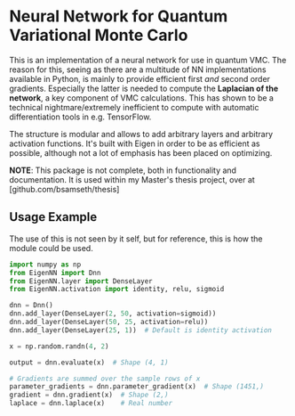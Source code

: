 # Neural Network for Quantum Variational Monte Carlo 

This is an implementation of a neural network for use in quantum VMC. The
reason for this, seeing as there are a multitude of NN implementations
available in Python, is mainly to provide efficient first _and_ second order
gradients. Especially the latter is needed to compute the __Laplacian of the network__, a
key component of VMC calculations. This has shown to be a technical
nightmare/extremely inefficient to compute with automatic differentiation tools
in e.g. TensorFlow. 

The structure is modular and allows to add arbitrary layers and arbitrary
activation functions. It's built with Eigen in order to be as efficient as possible, 
although not a lot of emphasis has been placed on optimizing.

__NOTE__: This package is not complete, both in functionality and
documentation. It is used within my Master's thesis project, over at
[github.com/bsamseth/thesis]

## Usage Example
The use of this is not seen by it self, but for reference, this is how the module could be used.
```python
import numpy as np
from EigenNN import Dnn
from EigenNN.layer import DenseLayer
from EigenNN.activation import identity, relu, sigmoid

dnn = Dnn()
dnn.add_layer(DenseLayer(2, 50, activation=sigmoid))
dnn.add_layer(DenseLayer(50, 25, activation=relu))
dnn.add_layer(DenseLayer(25, 1))  # Default is identity activation

x = np.random.randn(4, 2)

output = dnn.evaluate(x)  # Shape (4, 1)

# Gradients are summed over the sample rows of x
parameter_gradients = dnn.parameter_gradient(x)  # Shape (1451,)
gradient = dnn.gradient(x)  # Shape (2,)
laplace = dnn.laplace(x)    # Real number
```
